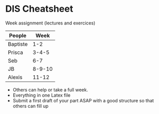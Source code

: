 # DIS Cheatsheet

Week assignment (lectures and exercices)

People | Week
--- | ---
Baptiste | 1-2
Prisca | 3-4-5
Seb | 6-7
JB | 8-9-10
Alexis | 11-12

- Others can help or take a full week.
- Everything in one Latex file
- Submit a first draft of your part ASAP with a good structure so that others can fill up

